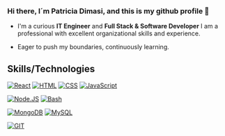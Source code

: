 ### Hi there, I´m Patricia Dimasi, and this is my github profile 👋
 
* I'm a curious **IT Engineer** and **Full Stack & Software Developer** I am a professional with excellent organizational skills and experience.

* Eager to push my boundaries, continuously learning.

## Skills/Technologies


[![React](https://img.shields.io/badge/React-61DAFB?style=for-the-badge&logo=react&logoColor=white&labelColor=101010)]()
[![HTML](https://img.shields.io/badge/HTML-E34F26?style=for-the-badge&logo=html5&logoColor=white&labelColor=101010)]()
[![CSS](https://img.shields.io/badge/CSS-1572B6?style=for-the-badge&logo=css3&logoColor=white&labelColor=101010)]()
[![JavaScript](https://img.shields.io/badge/JavaScript-F7DF1E?style=for-the-badge&logo=javascript&logoColor=white&labelColor=101010)]()

[![Node.JS](https://img.shields.io/badge/Node.JS-339933?style=for-the-badge&logo=node.js&logoColor=white&labelColor=101010)]()
[![Bash](https://img.shields.io/badge/Bash-4EAA25?style=for-the-badge&logo=gnubash&logoColor=white&labelColor=101010)]()

[![MongoDB](https://img.shields.io/badge/MongoDB-47A248?style=for-the-badge&logo=mongodb&logoColor=white&labelColor=101010)]()
[![MySQL](https://img.shields.io/badge/MySQL-4479A1?style=for-the-badge&logo=mysql&logoColor=white&labelColor=101010)]()

[![GIT](https://img.shields.io/badge/GIT-F05032?style=for-the-badge&logo=git&logoColor=white&labelColor=101010)]()
